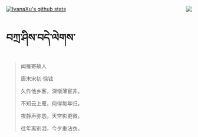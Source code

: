 [![IvanaXu's github stats](https://github-readme-stats.vercel.app/api?username=IvanaXu&show_icons=true&theme=vue-dark)](https://github.com/anuraghazra/github-readme-stats)
<img align="right" src="https://github-readme-stats.vercel.app/api/top-langs/?username=IvanaXu&langs_count=3&theme=graywhite" />
# བཀྲ་ཤིས་བདེ་ལེགས་
> 闻雁寄故人
>
> 唐末宋初·徐铉
>
> 久作他乡客，深惭薄宦非。
> 
> 不知云上雁，何得每年归。
> 
> 夜静声弥怨，天空影更微。
> 
> 往年离别泪，今夕重沾衣。